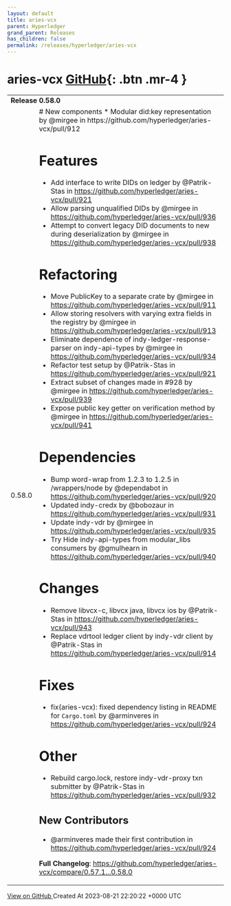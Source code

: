 ```yaml
---
layout: default
title: aries-vcx
parent: Hyperledger
grand_parent: Releases
has_children: false
permalink: /releases/hyperledger/aries-vcx
---
```


# aries-vcx <span class="fs-3 right-align">[GitHub](https://github.com/hyperledger/aries-vcx){: .btn .mr-4 }</span>


<div>
    <table>
        <tr>
            <td colspan="2">
                <b>
                    Release 0.58.0
                </b>
            </td>
        </tr>
        <tr>
            <td>
                <span class="chip">
                    0.58.0
                </span>
            </td>
            <td>
                # New components
* Modular did:key representation by @mirgee in https://github.com/hyperledger/aries-vcx/pull/912

# Features
* Add interface to write DIDs on ledger by @Patrik-Stas in https://github.com/hyperledger/aries-vcx/pull/921
* Allow parsing unqualified DIDs by @mirgee in https://github.com/hyperledger/aries-vcx/pull/936
* Attempt to convert legacy DID documents to new during deserialization by @mirgee in https://github.com/hyperledger/aries-vcx/pull/938

# Refactoring
* Move PublicKey to a separate crate by @mirgee in https://github.com/hyperledger/aries-vcx/pull/911
* Allow storing resolvers with varying extra fields in the registry by @mirgee in https://github.com/hyperledger/aries-vcx/pull/913
* Eliminate dependence of indy-ledger-response-parser on indy-api-types by @mirgee in https://github.com/hyperledger/aries-vcx/pull/934
* Refactor test setup by @Patrik-Stas in https://github.com/hyperledger/aries-vcx/pull/921
* Extract subset of changes made in #928 by @mirgee in https://github.com/hyperledger/aries-vcx/pull/939
* Expose public key getter on verification method by @mirgee in https://github.com/hyperledger/aries-vcx/pull/941

# Dependencies
* Bump word-wrap from 1.2.3 to 1.2.5 in /wrappers/node by @dependabot in https://github.com/hyperledger/aries-vcx/pull/920
* Updated indy-credx by @bobozaur in https://github.com/hyperledger/aries-vcx/pull/931
* Update indy-vdr by @mirgee in https://github.com/hyperledger/aries-vcx/pull/935
* Try Hide indy-api-types from modular_libs consumers by @gmulhearn in https://github.com/hyperledger/aries-vcx/pull/940

# Changes
* Remove libvcx-c, libvcx java, libvcx ios by @Patrik-Stas in https://github.com/hyperledger/aries-vcx/pull/943
* Replace vdrtool ledger client by indy-vdr client by @Patrik-Stas in https://github.com/hyperledger/aries-vcx/pull/914

# Fixes
* fix(aries-vcx): fixed dependency listing in README for `Cargo.toml` by @arminveres in https://github.com/hyperledger/aries-vcx/pull/924

# Other
* Rebuild cargo.lock, restore indy-vdr-proxy txn submitter by @Patrik-Stas in https://github.com/hyperledger/aries-vcx/pull/932


## New Contributors
* @arminveres made their first contribution in https://github.com/hyperledger/aries-vcx/pull/924

**Full Changelog**: https://github.com/hyperledger/aries-vcx/compare/0.57.1...0.58.0
            </td>
        </tr>
    </table>
    <a href="https://github.com/hyperledger/aries-vcx/releases/tag/0.58.0" class=".btn">
        View on GitHub
    </a>
    <span class="right-align">
        Created At 2023-08-21 22:20:22 +0000 UTC
    </span>
</div>

